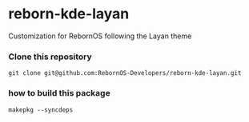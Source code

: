 # reborn-kde-layan
Customization for RebornOS following the Layan theme

### Clone this repository
```
git clone git@github.com:RebornOS-Developers/reborn-kde-layan.git
```
### how to build this package 
```
makepkg --syncdeps
```
